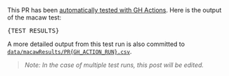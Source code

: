 This PR has been [automatically tested with GH Actions](https://github.com/SysBioChalmers/Human-GEM/actions/runs/{GH_ACTION_RUN}). Here is the output of the macaw test:

<pre>
{TEST_RESULTS}
</pre>

A more detailed output from this test run is also committed to [`data/macawResults/PR{GH_ACTION_RUN}.csv`](https://github.com/SysBioChalmers/Human-GEM/blob/data/macaw_results_PR{GH_ACTION_RUN}.csv).

> _Note: In the case of multiple test runs, this post will be edited._
